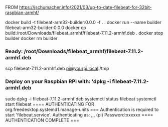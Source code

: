 FROM https://jschumacher.info/2021/03/up-to-date-filebeat-for-32bit-raspbian-armhf/

docker build -t filebeat-arm32-builder:0.0.0 -f . .
docker run --name builder  filebeat-arm32-builder:0.0.0
docker cp build:/root/Downloads/filebeat_armhf/filebeat-7.11.2-armhf.deb .
docker stop builder
docker rm builder
### Ready: /root/Downloads/filebeat_armhf/filebeat-7.11.2-armhf.deb
scp filebeat-7.11.2-armhf.deb pi@yourpi.local:/tmp
### Deploy on your Raspbian RPi with: 'dpkg -i filebeat-7.11.2-armhf.deb
sudo dpkg -i filebeat-7.11.2-armhf.deb
systemctl status filebeat
systemctl start filebeat
==== AUTHENTICATING FOR org.freedesktop.systemd1.manage-units ===
Authentication is required to start 'filebeat.service'.
Authenticating as: ,,, (pi)
Password:xxxxxx
==== AUTHENTICATION COMPLETE ===
